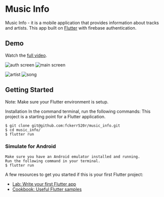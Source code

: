 # Music Info

Music Info - it is a mobile application that provides information about tracks and artists. This app built on [Flutter](https://flutter.dev/) with firebase authentication.

## Demo

Watch the [full video](https://youtu.be/1U8ityo9Kc8).

![auth screen](https://i.postimg.cc/3NvJ0Typ/image.png)
![main screen](https://i.postimg.cc/TYbpprmS/image.png)

![artist](https://i.postimg.cc/HxRTmkY5/image.png)
![song](https://i.postimg.cc/FKkPqrBw/image.png)

## Getting Started

Note: Make sure your Flutter environment is setup.

Installation
In the command terminal, run the following commands:
This project is a starting point for a Flutter application.

```
$ git clone git@github.com:fckerr520r/music_info.git
$ cd music_info/
$ flutter run

```



### Simulate for Android
```
Make sure you have an Android emulator installed and running.
Run the following command in your terminal.
$ flutter run
```


A few resources to get you started if this is your first Flutter project:

- [Lab: Write your first Flutter app](https://flutter.dev/docs/get-started/codelab)
- [Cookbook: Useful Flutter samples](https://flutter.dev/docs/cookbook)

